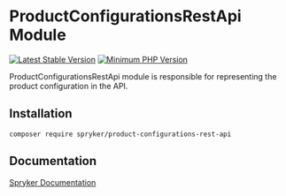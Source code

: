 # ProductConfigurationsRestApi Module
[![Latest Stable Version](https://poser.pugx.org/spryker/product-configurations-rest-api/v/stable.svg)](https://packagist.org/packages/spryker/product-configurations-rest-api)
[![Minimum PHP Version](https://img.shields.io/badge/php-%3E%3D%208.2-8892BF.svg)](https://php.net/)

ProductConfigurationsRestApi module is responsible for representing the product configuration in the API.

## Installation

```
composer require spryker/product-configurations-rest-api
```

## Documentation

[Spryker Documentation](https://docs.spryker.com)
